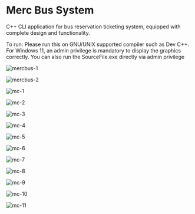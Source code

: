 # Merc Bus System
C++ CLI application for bus reservation ticketing system, equipped with complete design and functionality.

To run: Please run this on GNU/UNIX supported compiler such as Dev C++. For Windows 11, an admin privilege is mandatory to display the graphics correctly. 
You can also run the SourceFile.exe directly via admin privilege

![mercbus-1](https://github.com/user-attachments/assets/a92244d9-2bb5-4069-9de4-e414c2de3cad)

![mercbus-2](https://github.com/user-attachments/assets/556e5f1f-cd4b-4738-ac6b-a00c63533f66)

![mc-1](https://github.com/user-attachments/assets/45271372-4b56-4a4e-8464-8e0a3e946898)

![mc-2](https://github.com/user-attachments/assets/e595af2e-a6ae-4d55-adf9-05f5e572328e)

![mc-3](https://github.com/user-attachments/assets/1d102d2d-2d84-4c43-acf4-73c2b2644d32)

![mc-4](https://github.com/user-attachments/assets/8501c756-cdcb-4b18-b906-98658c21590d)

![mc-5](https://github.com/user-attachments/assets/f132c676-a214-4071-b7ce-4aff5ba34370)

![mc-6](https://github.com/user-attachments/assets/717e2d16-f555-478e-85ed-c4bbdd232a30)

![mc-7](https://github.com/user-attachments/assets/8057176d-109a-442d-91dc-edb958aa0210)

![mc-8](https://github.com/user-attachments/assets/5e9f8cae-6960-49bb-aa15-4b5375fe9abc)

![mc-9](https://github.com/user-attachments/assets/0fec53e6-1d32-4268-99e7-895d46719c7c)

![mc-10](https://github.com/user-attachments/assets/39e1ea45-a13d-4a54-8785-4c298a2a43dd)

![mc-11](https://github.com/user-attachments/assets/24878a63-10b2-41ba-bafc-1a2b30dd0ff5)
